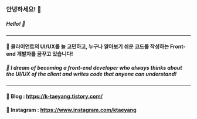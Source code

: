 ### 안녕하세요! 👋

##### Hello! 👋
___
#### 🌱 클라이언트의 UI/UX를 늘 고민하고, 누구나 알아보기 쉬운 코드를 작성하는 Front-end 개발자를 꿈꾸고 있습니다!

##### 🌱 I dream of becoming a front-end developer who always thinks about the UI/UX of the client and writes code that anyone can understand!

___

#### 📌 Blog : https://k-taeyang.tistory.com/
#### 📌 Instagram : https://www.instagram.com/ktaeyang
